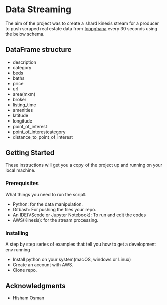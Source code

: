 #  Data Streaming

The aim of the project was to create a shard kinesis stream for a producer to push scraped real estate data from [loopghana](https://listings.loopghana.com/) every 30 seconds using the below schema.

## DataFrame structure
* description
* category
* beds
* baths
* price
* url
* area(mxm)
* broker
* listing_time
* amenities
* latitude
* longitude
* point_of_interest
* point_of_interestcategory
* distance_to_point_of_interest

## Getting Started

These instructions will get you a copy of the project up and running on your local machine.

### Prerequisites

What things you need to run the script.

* Python: for the data manipulation.
* Gitbash: For pushing the files your repo.
* An IDE(VScode or Jupyter Notebook): To run and edit the codes 
* AWS(Kinesis): for the stream processing.

### Installing

A step by step series of examples that tell you how to get a development env running

* Install python on your system(macOS, windows or Linux)
* Create an account with AWS.
* Clone repo.

## Acknowledgments

* Hisham Osman
